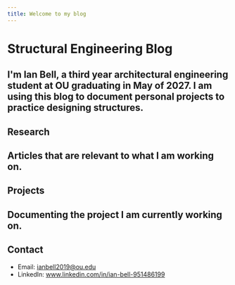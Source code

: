 ```yaml
---
title: Welcome to my blog
---
```

# Structural Engineering Blog
I'm Ian Bell, a third year architectural engineering student at OU graduating in May of 2027.
I am using this blog to document personal projects to practice designing structures.
---
## Research
Articles that are relevant to what I am working on.
--
## Projects
Documenting the project I am currently working on.
--
## Contact
- Email: ianbell2019@ou.edu
- LinkedIn: www.linkedin.com/in/ian-bell-951486199
